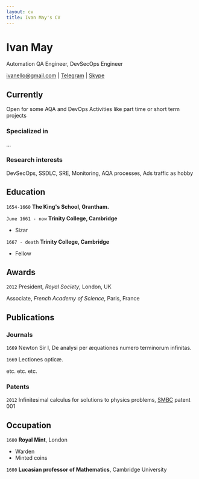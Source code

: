 ```yaml
---
layout: cv
title: Ivan May's CV
---
```

# Ivan May
Automation QA Engineer, DevSecOps Engineer

<div id="webaddress">
<a href="ivanello@gmail.com">ivanello@gmail.com</a>
| <a href="https://t.me/a_i_all">Telegram</a>
| <a href="https://join.skype.com/invite/xW8q4gBQmfOv">Skype</a>
</div>


## Currently

Open for some AQA and DevOps Activities like part time or short term projects

### Specialized in

...

### Research interests

DevSecOps, SSDLC, SRE, Monitoring, AQA processes, Ads traffic as hobby


## Education

`1654-1660`
__The King's School, Grantham.__

`June 1661 - now`
__Trinity College, Cambridge__

- Sizar

`1667 - death`
__Trinity College, Cambridge__

- Fellow



## Awards

`2012`
President, *Royal Society*, London, UK

Associate, *French Academy of Science*, Paris, France



## Publications

<!-- A list is also available [online](http://scholar.google.co.uk/citations?user=LTOTl0YAAAAJ) -->

### Journals

`1669`
Newton Sir I, De analysi per æquationes numero terminorum infinitas. 

`1669`
Lectiones opticæ.

etc. etc. etc.

### Patents

`2012`
Infinitesimal calculus for solutions to physics problems, [SMBC](http://www.techdirt.com/articles/20121011/09312820678/if-patents-had-been-around-time-newton.shtml) patent 001


## Occupation

`1600`
__Royal Mint__, London

- Warden
- Minted coins

`1600`
__Lucasian professor of Mathematics__, Cambridge University



<!-- ### Footer

Last updated: May 2013 -->


